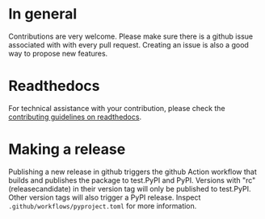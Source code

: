 # In general
Contributions are very welcome. Please make sure there is a github issue
associated with with every pull request. Creating an issue is also a good
way to propose new features.

# Readthedocs
For technical assistance with your contribution, please check the [contributing
guidelines on
readthedocs](https://era5cli.readthedocs.io/en/latest/contribute.html).

# Making a release
Publishing a new release in github triggers the github Action workflow that
builds and publishes the package to test.PyPI and PyPI. Versions with "rc"
(releasecandidate) in their version tag will only be published to test.PyPI.
Other version tags will also trigger a PyPI release.
Inspect `.github/workflows/pyproject.toml` for more information.
